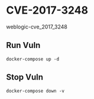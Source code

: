 # CVE-2017-3248

weblogic-cve_2017_3248

## Run Vuln

```
docker-compose up -d
```

## Stop Vuln

```
docker-compose down -v
```

